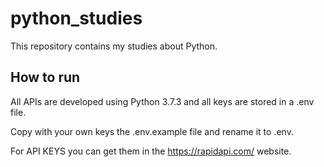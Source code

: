 # python_studies

This repository contains my studies about Python.

## How to run

All APIs are developed using Python 3.7.3 and all keys are stored in a .env file. 

Copy with your own keys the .env.example file and rename it to .env.

For API KEYS you can get them in the https://rapidapi.com/ website.
